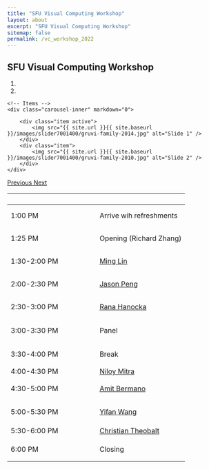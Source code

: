 ```yaml
---
title: "SFU Visual Computing Workshop"
layout: about
excerpt: "SFU Visual Computing Workshop"
sitemap: false
permalink: /vc_workshop_2022
---
```


## SFU Visual Computing Workshop

<div class="col-sm-12">

<div class="col-sm-8">
<div markdown="0" id="carousel" class="carousel slide" data-ride="carousel" data-interval="7000" data-pause="hover" >
    <!-- Menu -->
    <ol class="carousel-indicators">
        <li data-target="#carousel" data-slide-to="0" class="active"></li>
        <li data-target="#carousel" data-slide-to="1"></li>
    </ol>

    <!-- Items -->
    <div class="carousel-inner" markdown="0">

        <div class="item active">
            <img src="{{ site.url }}{{ site.baseurl }}/images/slider7001400/gruvi-family-2014.jpg" alt="Slide 1" />
        </div>
        <div class="item">
            <img src="{{ site.url }}{{ site.baseurl }}/images/slider7001400/gruvi-family-2010.jpg" alt="Slide 2" />
        </div>
    </div> 
  <a class="left carousel-control" href="#carousel" role="button" data-slide="prev">
    <span class="glyphicon glyphicon-chevron-left" aria-hidden="true"></span>
    <span class="sr-only">Previous</span>
  </a>
  <a class="right carousel-control" href="#carousel" role="button" data-slide="next">
    <span class="glyphicon glyphicon-chevron-right" aria-hidden="true"></span>
    <span class="sr-only">Next</span>
  </a>
</div>
</div>


<div style="padding: 0px;">
<table class="u-table-entity u-table-entity-1">
            <colgroup>
              <col width="50%">
              <col width="50%">
            </colgroup>
            <thead class="u-align-center u-grey-10 u-table-header u-table-header-1">
              <tr style="height: 26px;">
                <th class="u-grey-5 u-table-cell u-table-cell-1"></th>
                <th class="u-grey-5 u-table-cell u-table-cell-2"></th>
              </tr>
            </thead>
            <tbody class="u-align-center u-table-alt-grey-10 u-table-body u-table-body-1">
              <tr style="height: 53px;">
                <td class="u-border-4 u-border-white u-palette-3-light-3 u-table-cell u-table-cell-3">1:00 PM</td>
                <td class="u-border-4 u-border-white u-palette-3-light-3 u-table-cell u-table-cell-4">Arrive wih refreshments</td>
              </tr>
              <tr style="height: 53px;">
                <td class="u-border-4 u-border-white u-table-cell">1:25 PM</td>
                <td class="u-border-4 u-border-white u-table-cell">Opening (Richard Zhang)</td>
              </tr>
              <tr style="height: 53px;">
                <td class="u-border-4 u-border-white u-table-cell">1:30-2:00 PM</td>
                <td class="u-border-4 u-border-white u-table-cell">
                  <a href="https://www.linkedin.com/in/mlin2/" class="u-active-none u-border-none u-btn u-button-link u-button-style u-hover-none u-none u-text-palette-1-base u-btn-1">Ming Lin</a>
                </td>
              </tr>
              <tr style="height: 53px;">
                <td class="u-border-4 u-border-white u-table-cell">2:00-2:30 PM</td>
                <td class="u-border-4 u-border-white u-table-cell">
                  <a href="https://xbpeng.github.io/" class="u-active-none u-border-none u-btn u-button-style u-hover-none u-none u-text-palette-1-base u-btn-2">Jason Peng</a>
                </td>
              </tr>
              <tr style="height: 53px;">
                <td class="u-border-4 u-border-white u-table-cell">2:30-3:00 PM</td>
                <td class="u-border-4 u-border-white u-table-cell">
                  <a class="u-active-none u-border-none u-btn u-button-link u-button-style u-hover-none u-none u-text-palette-1-base u-btn-3" href="https://people.cs.uchicago.edu/~ranahanocka/">Rana Hanocka</a>
                </td>
              </tr>
              <tr style="height: 57px;">
                <td class="u-border-4 u-border-white u-grey-10 u-table-cell u-table-cell-13">3:00-3:30 PM</td>
                <td class="u-border-4 u-border-white u-grey-10 u-table-cell u-table-cell-14">Panel</td>
              </tr>
              <tr style="height: 54px;">
                <td class="u-border-4 u-border-white u-palette-3-light-3 u-table-cell u-table-cell-15">3:30-4:00 PM</td>
                <td class="u-border-4 u-border-white u-palette-3-light-3 u-table-cell u-table-cell-16">Break&nbsp;</td>
              </tr>
              <tr style="height: 25px;">
                <td class="u-border-4 u-border-white u-table-cell">4:00-4:30 PM</td>
                <td class="u-border-4 u-border-white u-table-cell">
                  <a href="http://www0.cs.ucl.ac.uk/staff/n.mitra/" class="u-active-none u-border-none u-btn u-button-link u-button-style u-hover-none u-none u-text-palette-1-base u-btn-4">Niloy Mitra</a>
                </td>
              </tr>
              <tr style="height: 54px;">
                <td class="u-border-4 u-border-white u-table-cell">4:30-5:00 PM</td>
                <td class="u-border-4 u-border-white u-table-cell">
                  <a href="https://www.cs.tau.ac.il/~amberman/" class="u-active-none u-border-none u-btn u-button-link u-button-style u-hover-none u-none u-text-palette-1-base u-btn-5">Amit Bermano</a>
                </td>
              </tr>
              <tr style="height: 54px;">
                <td class="u-border-4 u-border-white u-table-cell">5:00-5:30 PM</td>
                <td class="u-border-4 u-border-white u-table-cell">
                  <a class="u-active-none u-border-none u-btn u-button-link u-button-style u-hover-none u-none u-text-palette-1-base u-btn-6" href="https://yifita.netlify.app/"> Yifan Wang</a>
                </td>
              </tr>
              <tr style="height: 33px;">
                <td class="u-border-4 u-border-white u-grey-5 u-table-cell u-table-cell-23">5:30-6:00 PM</td>
                <td class="u-border-4 u-border-white u-grey-5 u-table-cell u-table-cell-24">
                  <a href="https://people.mpi-inf.mpg.de/~theobalt/" class="u-active-none u-border-none u-btn u-button-link u-button-style u-hover-none u-none u-text-palette-1-base u-btn-7">Christian Theobalt</a>
                </td>
              </tr>
              <tr style="height: 54px;">
                <td class="u-border-4 u-border-white u-table-cell">6:00 PM</td>
                <td class="u-border-4 u-border-white u-table-cell">Closing</td>
              </tr>
            </tbody>
          </table>
</div>


